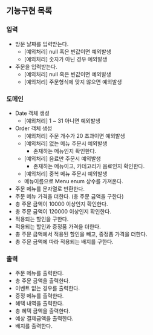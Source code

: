 ## 기능구현 목록

### 입력
- 방문 날짜를 입력받는다.
  - [예외처리] null 혹은 빈값이면 예외발생
  - [예외처리] 숫자가 아닌 경우 예외발생
- 주문을 입력받는다.
  - [예외처리] null 혹은 빈값이면 예외발생
  - [예외처리] 주문형식에 맞지 않으면 예외발생

### 도메인
- Date 객체 생성
  - [예외처리] 1 ~ 31 아니면 예외발생
- Order 객체 생성
  - [예외처리] 주문 개수가 20 초과이면 예외발생
  - [예외처리] 없는 메뉴 주문시 예외발생
    - 존재하는 메뉴인지 확인한다.
  - [예외처리] 음료만 주문시 예외발생
    - 존재하는 메뉴이고, 카테고리가 음료인지 확인한다.
  - [예외처리] 중복 메뉴 주문시 예외발생
  - 메뉴이름으로 Menu enum 상수를 가져온다.
- 주문 메뉴를 문자열로 반환한다.
- 주문 메뉴 가격을 더한다. (총 주문 금액을 구한다)
- 총 주문 금액이 10000 이상인지 확인한다.
- 총 주문 금액이 120000 이상인지 확인한다.
- 적용되는 할인을 구한다.
- 적용되는 할인과 증정품 가격을 더한다.
- 총 주문 금액에서 적용된 할인을 빼고, 증정품 가격을 더한다.
- 총 주문 금액에 따라 적용되는 배지를 구한다.

### 출력 
- 주문 메뉴를 출력한다.
- 총 주문 금액을 출력한다.
- 이벤트 없는 경우를 출력한다.
- 증정 메뉴를 출력한다.
- 혜택 내역을 출력한다.
- 총 혜택 금액을 출력한다.
- 예상 결제금액을 출력한다.
- 배지를 출력한다.